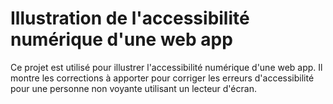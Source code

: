 # Illustration de l'accessibilité numérique d'une web app
Ce projet est utilisé pour illustrer l'accessibilité numérique d'une web app.
Il montre les corrections à apporter pour corriger les erreurs d'accessibilité pour une personne non voyante utilisant un lecteur d'écran.
